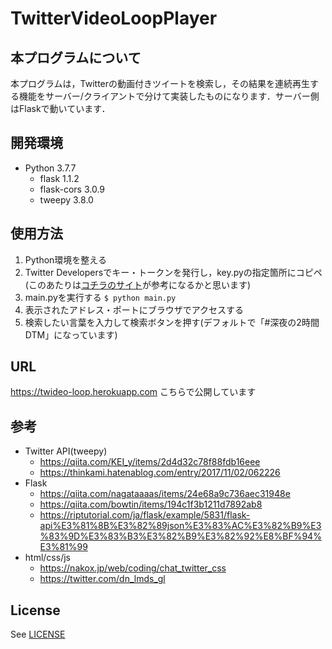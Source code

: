 # TwitterVideoLoopPlayer
## 本プログラムについて
本プログラムは，Twitterの動画付きツイートを検索し，その結果を連続再生する機能をサーバー/クライアントで分けて実装したものになります．サーバー側はFlaskで動いています．

## 開発環境
- Python 3.7.7
    - flask 1.1.2
    - flask-cors 3.0.9
    - tweepy 3.8.0

## 使用方法
1. Python環境を整える
2. Twitter Developersでキー・トークンを発行し，key.pyの指定箇所にコピペ(このあたりは[コチラのサイト](https://www.itti.jp/web-direction/how-to-apply-for-twitter-api/)が参考になるかと思います)
3. main.pyを実行する `$ python main.py`
4. 表示されたアドレス・ポートにブラウザでアクセスする
5. 検索したい言葉を入力して検索ボタンを押す(デフォルトで「#深夜の2時間DTM」になっています)

## URL

https://twideo-loop.herokuapp.com
こちらで公開しています

## 参考
- Twitter API(tweepy)
    - https://qiita.com/KEI_y/items/2d4d32c78f88fdb16eee
    - https://thinkami.hatenablog.com/entry/2017/11/02/062226
- Flask
    - https://qiita.com/nagataaaas/items/24e68a9c736aec31948e
    - https://qiita.com/bowtin/items/194c1f3b1211d7892ab8
    - https://riptutorial.com/ja/flask/example/5831/flask-api%E3%81%8B%E3%82%89json%E3%83%AC%E3%82%B9%E3%83%9D%E3%83%B3%E3%82%B9%E3%82%92%E8%BF%94%E3%81%99
- html/css/js
    - https://nakox.jp/web/coding/chat_twitter_css
    - https://twitter.com/dn_lmds_gl

## License
See [LICENSE](https://github.com/KateSawada/TwitterVideoLoopPlayer/blob/master/LICENSE)
